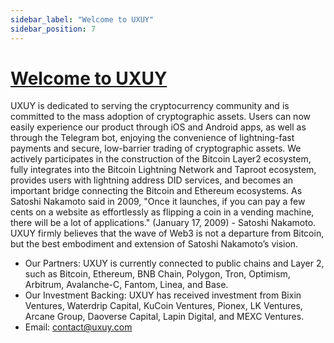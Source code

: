 ```yaml
---
sidebar_label: "Welcome to UXUY"
sidebar_position: 7
---
```


# [Welcome to UXUY](https://blog.uxuy.com/about)

UXUY is dedicated to serving the cryptocurrency community and is committed to the mass adoption of cryptographic assets. Users can now easily experience our product through iOS and Android apps, as well as through the Telegram bot, enjoying the convenience of lightning-fast payments and secure, low-barrier trading of cryptographic assets.
We actively participates in the construction of the Bitcoin Layer2 ecosystem, fully integrates into the Bitcoin Lightning Network and Taproot ecosystem, provides users with lightning address DID services, and becomes an important bridge connecting the Bitcoin and Ethereum ecosystems.
As Satoshi Nakamoto said in 2009,
"Once it launches, if you can pay a few cents on a website as effortlessly as flipping a coin in a vending machine, there will be a lot of applications." (January 17, 2009) - Satoshi Nakamoto.
UXUY firmly believes that the wave of Web3 is not a departure from Bitcoin, but the best embodiment and extension of Satoshi Nakamoto’s vision.
- Our Partners: UXUY is currently connected to public chains and Layer 2, such as Bitcoin, Ethereum, BNB Chain, Polygon, Tron, Optimism, Arbitrum, Avalanche-C, Fantom, Linea, and Base.
- Our Investment Backing: UXUY has received investment from Bixin Ventures, Waterdrip Capital, KuCoin Ventures, Pionex, LK Ventures, Arcane Group, Daoverse Capital, Lapin Digital, and MEXC Ventures.
- Email: contact@uxuy.com